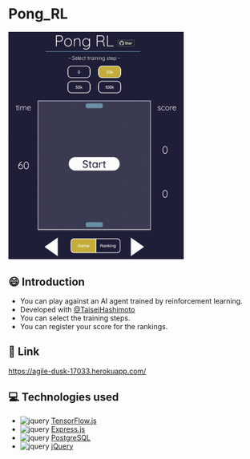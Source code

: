 # Pong_RL

<img src="img/pongrl.gif" width="350px">

## 😄 Introduction

- You can play against an AI agent trained by reinforcement learning.
- Developed with [@TaiseiHashimoto](https://github.com/TaiseiHashimoto)
- You can select the training steps.
- You can register your score for the rankings.


## 🌱 Link
https://agile-dusk-17033.herokuapp.com/

## 💻  Technologies used

- <img src="https://www.vectorlogo.zone/logos/tensorflow/tensorflow-icon.svg" alt="jquery" width="20" height="20"/> [TensorFlow.js](https://www.tensorflow.org/js/)
- <img src="https://www.vectorlogo.zone/logos/expressjs/expressjs-icon.svg" alt="jquery" width="20" height="20"/>  [Express.js](https://expressjs.com/)
- <img src="https://www.vectorlogo.zone/logos/postgresql/postgresql-vertical.svg" alt="jquery" width="20" height="20"/> [PostgreSQL](https://www.postgresql.org/)
- <img src="https://www.vectorlogo.zone/logos/jquery/jquery-vertical.svg" alt="jquery" width="20" height="20"/> [jQuery](https://jquery.com/)


